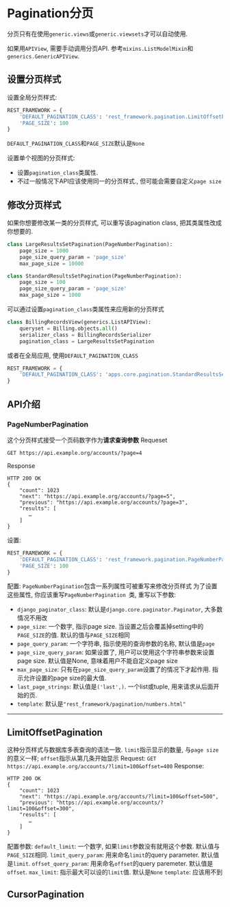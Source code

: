 # Pagination分页

分页只有在使用```generic.views```或```generic.viewsets```才可以自动使用.

如果用```APIView```, 需要手动调用分页API. 参考```mixins.ListModelMixin```和```generics.GenericAPIView```.

## 设置分页样式
设置全局分页样式:
```python
REST_FRAMEWORK = {
    'DEFAULT_PAGINATION_CLASS': 'rest_framework.pagination.LimitOffsetPagination',
    'PAGE_SIZE': 100
}
```
```DEFAULT_PAGINATION_CLASS```和```PAGE_SIZE```默认是```None```

设置单个视图的分页样式:
- 设置```pagination_class```类属性.
- 不过一般情况下API应该使用同一的分页样式., 但可能会需要自定义```page size```

## 修改分页样式
如果你想要修改某一类的分页样式, 可以重写该pagination class, 把其类属性改成你想要的.
```python
class LargeResultsSetPagination(PageNumberPagination):
    page_size = 1000
    page_size_query_param = 'page_size'
    max_page_size = 10000

class StandardResultsSetPagination(PageNumberPagination):
    page_size = 100
    page_size_query_param = 'page_size'
    max_page_size = 1000
```

可以通过设置```pagination_class```类属性来应用新的分页样式
```python
class BillingRecordsView(generics.ListAPIView):
    queryset = Billing.objects.all()
    serializer_class = BillingRecordsSerializer
    pagination_class = LargeResultsSetPagination
```
或者在全局应用, 使用```DEFAULT_PAGINATION_CLASS```
```python
REST_FRAMEWORK = {
    'DEFAULT_PAGINATION_CLASS': 'apps.core.pagination.StandardResultsSetPagination'
}
```

## API介绍
### PageNumberPagination
这个分页样式接受一个页码数字作为**请求查询参数**
Requeset
```
GET https://api.example.org/accounts/?page=4
```

Response
```
HTTP 200 OK
{
    "count": 1023
    "next": "https://api.example.org/accounts/?page=5",
    "previous": "https://api.example.org/accounts/?page=3",
    "results": [
       …
    ]
}
```

设置:
```python
REST_FRAMEWORK = {
    'DEFAULT_PAGINATION_CLASS': 'rest_framework.pagination.PageNumberPagination',
    'PAGE_SIZE': 100
}
```
配置:
```PageNumberPagination```包含一系列属性可被重写来修改分页样式
为了设置这些属性, 你应该重写```PageNumberPagination ```类, 重写以下参数:
- ```django_paginator_class```: 默认是```django.core.paginator.Paginator```, 大多数情况不用改
- ```page_size```: 一个数字, 指示page size. 当设置之后会覆盖掉setting中的```PAGE_SIZE```的值. 默认的值与```PAGE_SIZE```相同 
- ```page_query_param```: 一个字符串, 指示使用的查询参数的名称, 默认值是```page```
- ```page_size_query_param```: 如果设置了, 用户可以使用这个字符串参数来设置page size. 默认值是None, 意味着用户不能自定义page size
- ```max_page_size```: 只有在```page_size_query_param```设置了的情况下才起作用. 指示允许设置的page size的最大值.
- ```last_page_strings```: 默认值是```('last',)```. 一个list或tuple, 用来请求从后面开始的页. 
- ```template```: 默认是```"rest_framework/pagination/numbers.html"```

----

## LimitOffsetPagination
这种分页样式与数据库多表查询的语法一致. ```limit```指示显示的数量, 与```page size```的意义一样; ```offset```指示从第几条开始显示
Request:
```GET https://api.example.org/accounts/?limit=100&offset=400```
Response:
```http
HTTP 200 OK
{
    "count": 1023
    "next": "https://api.example.org/accounts/?limit=100&offset=500",
    "previous": "https://api.example.org/accounts/?limit=100&offset=300",
    "results": [
       …
    ]
}
```
配置参数: 
```default_limit```: 一个数字, 如果```limit```参数没有就用这个参数. 默认值与```PAGE_SIZE```相同. 
```limit_query_param```: 用来命名```limit```的query parameter. 默认值是```limit```.
```offset_query_param```: 用来命名```offset```的query paremeter. 默认值是```offset```.
```max_limit```: 指示最大可以设的```limit```值. 默认是```None```
```template```: 应该用不到


## CursorPagination